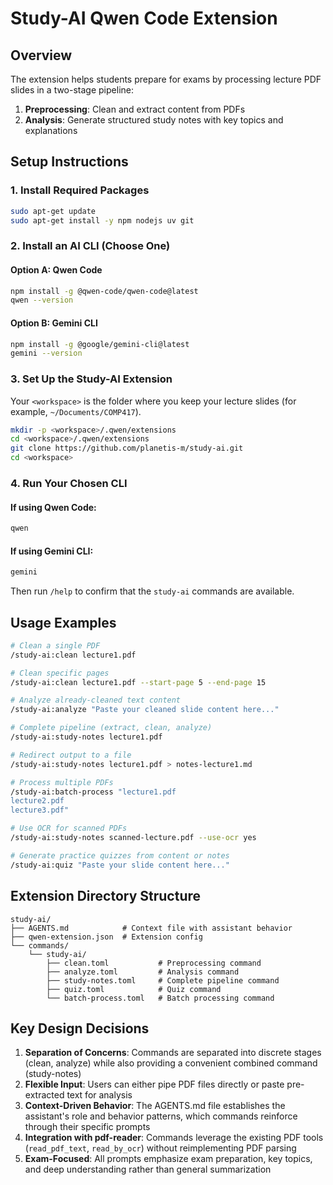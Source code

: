 # Study-AI Qwen Code Extension

## Overview
The extension helps students prepare for exams by processing lecture PDF slides in a two-stage pipeline:
1. **Preprocessing**: Clean and extract content from PDFs
2. **Analysis**: Generate structured study notes with key topics and explanations

## Setup Instructions

### 1. Install Required Packages

```bash
sudo apt-get update
sudo apt-get install -y npm nodejs uv git
```

### 2. Install an AI CLI (Choose One)

#### Option A: Qwen Code

```bash
npm install -g @qwen-code/qwen-code@latest
qwen --version
```

#### Option B: Gemini CLI

```bash
npm install -g @google/gemini-cli@latest
gemini --version
```

### 3. Set Up the Study-AI Extension

Your `<workspace>` is the folder where you keep your lecture slides (for example, `~/Documents/COMP417`).

```bash
mkdir -p <workspace>/.qwen/extensions
cd <workspace>/.qwen/extensions
git clone https://github.com/planetis-m/study-ai.git
cd <workspace>
```

### 4. Run Your Chosen CLI

#### If using Qwen Code:

```bash
qwen
```

#### If using Gemini CLI:

```bash
gemini
```

Then run `/help` to confirm that the `study-ai` commands are available.

## Usage Examples

```bash
# Clean a single PDF
/study-ai:clean lecture1.pdf

# Clean specific pages
/study-ai:clean lecture1.pdf --start-page 5 --end-page 15

# Analyze already-cleaned text content
/study-ai:analyze "Paste your cleaned slide content here..."

# Complete pipeline (extract, clean, analyze)
/study-ai:study-notes lecture1.pdf

# Redirect output to a file
/study-ai:study-notes lecture1.pdf > notes-lecture1.md

# Process multiple PDFs
/study-ai:batch-process "lecture1.pdf
lecture2.pdf
lecture3.pdf"

# Use OCR for scanned PDFs
/study-ai:study-notes scanned-lecture.pdf --use-ocr yes

# Generate practice quizzes from content or notes
/study-ai:quiz "Paste your slide content here..."
```

## Extension Directory Structure

```
study-ai/
├── AGENTS.md            # Context file with assistant behavior
├── qwen-extension.json  # Extension config
└── commands/
    └── study-ai/
        ├── clean.toml           # Preprocessing command
        ├── analyze.toml         # Analysis command
        ├── study-notes.toml     # Complete pipeline command
        ├── quiz.toml            # Quiz command
        └── batch-process.toml   # Batch processing command
```

## Key Design Decisions

1. **Separation of Concerns**: Commands are separated into discrete stages (clean, analyze) while also providing a convenient combined command (study-notes)
2. **Flexible Input**: Users can either pipe PDF files directly or paste pre-extracted text for analysis
3. **Context-Driven Behavior**: The AGENTS.md file establishes the assistant's role and behavior patterns, which commands reinforce through their specific prompts
4. **Integration with pdf-reader**: Commands leverage the existing PDF tools (`read_pdf_text`, `read_by_ocr`) without reimplementing PDF parsing
5. **Exam-Focused**: All prompts emphasize exam preparation, key topics, and deep understanding rather than general summarization

